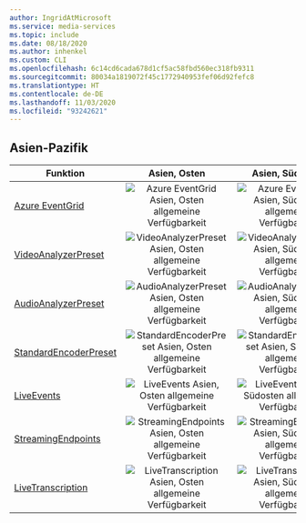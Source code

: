 ```yaml
---
author: IngridAtMicrosoft
ms.service: media-services
ms.topic: include
ms.date: 08/18/2020
ms.author: inhenkel
ms.custom: CLI
ms.openlocfilehash: 6c14cd6cada678d1cf5ac58fbd560ec318fb9311
ms.sourcegitcommit: 80034a1819072f45c1772940953fef06d92fefc8
ms.translationtype: HT
ms.contentlocale: de-DE
ms.lasthandoff: 11/03/2020
ms.locfileid: "93242621"
---
```

<!--Feature availability in region-->
## <a name="asia-pacific"></a>Asien-Pazifik

| Funktion| Asien, Osten | Asien, Südosten |
| --- | :---: | :---: |
| [Azure EventGrid](../reacting-to-media-services-events.md) | ![Azure EventGrid Asien, Osten allgemeine Verfügbarkeit](../media/azure-clouds-regions/ga.svg) | ![Azure EventGrid Asien, Südosten allgemeine Verfügbarkeit](../media/azure-clouds-regions/ga.svg) |
| [VideoAnalyzerPreset](../analyzing-video-audio-files-concept.md) | ![ VideoAnalyzerPreset Asien, Osten allgemeine Verfügbarkeit](../media/azure-clouds-regions/ga.svg) | ![VideoAnalyzerPreset Asien, Südosten allgemeine Verfügbarkeit](../media/azure-clouds-regions/ga.svg) |
| [AudioAnalyzerPreset](../analyzing-video-audio-files-concept.md) | ![AudioAnalyzerPreset Asien, Osten allgemeine Verfügbarkeit](../media/azure-clouds-regions/ga.svg) | ![ AudioAnalyzerPreset Asien, Südosten allgemeine Verfügbarkeit](../media/azure-clouds-regions/ga.svg) |
| [StandardEncoderPreset](../encoding-concept.md) | ![StandardEncoderPreset Asien, Osten allgemeine Verfügbarkeit](../media/azure-clouds-regions/ga.svg) | ![ StandardEncoderPreset Asien, Südosten allgemeine Verfügbarkeit](../media/azure-clouds-regions/ga.svg) |
| [LiveEvents](../live-streaming-overview.md) | ![LiveEvents Asien, Osten allgemeine Verfügbarkeit](../media/azure-clouds-regions/ga.svg) | ![LiveEvents Asien, Südosten allgemeine Verfügbarkeit](../media/azure-clouds-regions/ga.svg) |
| [StreamingEndpoints](../streaming-endpoint-concept.md) | ![StreamingEndpoints Asien, Osten allgemeine Verfügbarkeit](../media/azure-clouds-regions/ga.svg) | ![StreamingEndpoints Asien, Südosten allgemeine Verfügbarkeit](../media/azure-clouds-regions/ga.svg) |
| [LiveTranscription](../live-transcription.md) | ![LiveTranscription Asien, Osten allgemeine Verfügbarkeit](../media/azure-clouds-regions/ga.svg) | ![LiveTranscription Asien, Südosten allgemeine Verfügbarkeit](../media/azure-clouds-regions/ga.svg) |
